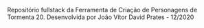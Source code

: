 Repositório fullstack da Ferramenta de Criação de Personagens de Tormenta 20.
Desenvolvida por João Vítor David Prates - 12/2020